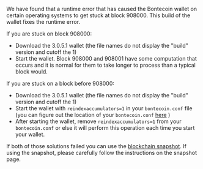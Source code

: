 We have found that a runtime error that has caused the Bontecoin wallet on certain operating systems to get stuck at block 908000. This build of the wallet fixes the runtime error.

If you are stuck on block 908000:
- Download the 3.0.5.1 wallet (the file names do not display the "build" version and cutoff the 1)
- Start the wallet. Block 908000 and 908001 have some computation that occurs and it is normal for them to take longer to process than a typical block would.

If you are stuck on a block before 908000:
- Download the 3.0.5.1 wallet (the file names do not display the "build" version and cutoff the 1)
- Start the wallet with `reindexaccumulators=1` in your `bontecoin.conf` file (you can figure out the location of your `bontecoin.conf` [here](https://bontecoin.freshdesk.com/support/solutions/articles/30000004664-where-are-my-wallet-dat-blockchain-and-configuration-conf-files-located-) )
- After starting the wallet, remove `reindexaccumulators=1` from your `bontecoin.conf` or else it will perform this operation each time you start your wallet.

If both of those solutions failed you can use the [blockchain snapshot](http://178.254.23.111/~pub/Bontecoin/Daily-Snapshots-Html/Bontecoin-Daily-Snapshots.html). If using the snapshot, please carefully follow the instructions on the snapshot page.